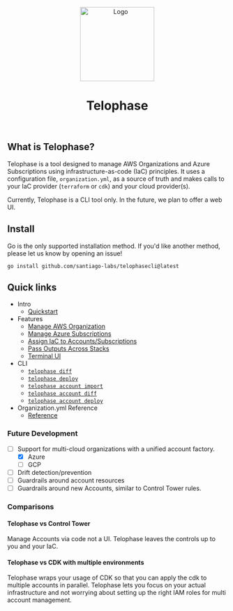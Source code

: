 <p align="center">
  <a href="https://telophase.dev"><img src="https://github.com/Santiago-Labs/telophasecli/assets/3019043/ff5ed6db-9e91-44e7-9feb-bcf4f608bce8" alt="Logo" height=170></a>
</p>
<h1 align="center">Telophase</h1>
<br/>

## What is Telophase?
Telophase is a tool designed to manage AWS Organizations and Azure Subscriptions using infrastructure-as-code (IaC) principles. It uses a configuration file, `organization.yml`, as a source of truth and makes calls to your IaC provider (`terraform` or `cdk`) and your cloud provider(s).

Currently, Telophase is a CLI tool only. In the future, we plan to offer a web UI.

## Install
Go is the only supported installation method. If you'd like another method, please let us know by opening an issue!
```
go install github.com/santiago-labs/telophasecli@latest
```

## Quick links

- Intro
  - [Quickstart](https://github.com/Santiago-Labs/telophasecli/blob/main/docs/quickstart.md)
- Features
  - [Manage AWS Organization](https://github.com/Santiago-Labs/telophasecli/blob/main/docs/features.md#aws-organization)
  - [Manage Azure Subscriptions](https://github.com/Santiago-Labs/telophasecli/blob/main/docs/features.md#azure-subscriptions)
  - [Assign IaC to Accounts/Subscriptions](https://github.com/Santiago-Labs/telophasecli/blob/main/docs/features.md#assign-iac-stacks-to-accountssubscriptions)
  - [Pass Outputs Across Stacks](https://github.com/Santiago-Labs/telophasecli/blob/main/docs/features.md#pass-outputs-across-accounts-and-regions-cdk-only)
  - [Terminal UI](https://github.com/Santiago-Labs/telophasecli/blob/main/docs/features.md#terminal-ui)
- CLI
  - [`telophase diff`](https://github.com/Santiago-Labs/telophasecli/blob/main/docs/commands.md#telophasecli-diff)
  - [`telophase deploy`](https://github.com/Santiago-Labs/telophasecli/blob/main/docs/commands.md#telophasecli-deploy)
  - [`telophase account import`](https://github.com/Santiago-Labs/telophasecli/blob/main/docs/commands.md#telophasecli-account-import)
  - [`telophase account diff`](https://github.com/Santiago-Labs/telophasecli/blob/main/docs/commands.md#telophasecli-account-diff)
  - [`telophase account deploy`](https://github.com/Santiago-Labs/telophasecli/blob/main/docs/commands.md#telophasecli-account-deploy)
- Organization.yml Reference
  - [Reference](https://github.com/Santiago-Labs/telophasecli/blob/main/docs/organizationyml.md)


### Future Development
- [ ] Support for multi-cloud organizations with a unified account factory.
  - [x] Azure
  - [ ] GCP
- [ ] Drift detection/prevention
- [ ] Guardrails around account resources 
- [ ] Guardrails around new Accounts, similar to Control Tower rules.

### Comparisons
#### Telophase vs Control Tower
Manage Accounts via code not a UI. Telophase leaves the controls up to you and your IaC.

#### Telophase vs CDK with multiple environments
Telophase wraps your usage of CDK so that you can apply the cdk to multiple
accounts in parallel. Telophase lets you focus on your actual infrastructure and
not worrying about setting up the right IAM roles for multi account management.
